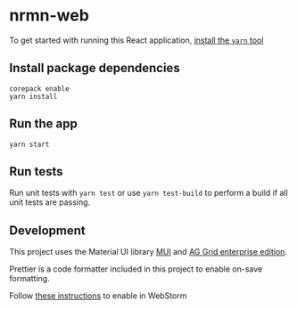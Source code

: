 # nrmn-web
 
To get started with running this React application, [install the `yarn` tool](https://yarnpkg.com)

## Install package dependencies

```
corepack enable
yarn install
```

## Run the app

```
yarn start
```

## Run tests 

Run unit tests with `yarn test` or use `yarn test-build` to perform a build if all unit tests are passing.

## Development

This project uses the Material UI library [MUI](https://mui.com) and [AG Grid enterprise edition](https://ag-grid.com).

Prettier is a code formatter included in this project to enable on-save formatting.

Follow [these instructions](https://prettier.io/docs/en/webstorm.html) to enable in WebStorm
